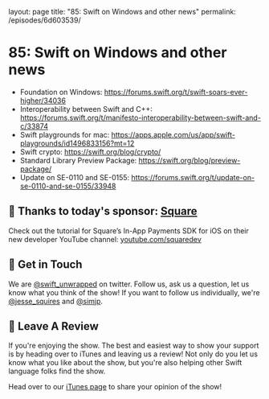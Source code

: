 layout: page
title: "85: Swift on Windows and other news"
permalink: /episodes/6d603539/

# 85: Swift on Windows and other news

* Foundation on Windows: https://forums.swift.org/t/swift-soars-ever-higher/34036
* Interoperability between Swift and C++: https://forums.swift.org/t/manifesto-interoperability-between-swift-and-c/33874
* Swift playgrounds for mac: https://apps.apple.com/us/app/swift-playgrounds/id1496833156?mt=12
* Swift crypto: https://swift.org/blog/crypto/
* Standard Library Preview Package: https://swift.org/blog/preview-package/
* Update on SE-0110 and SE-0155: https://forums.swift.org/t/update-on-se-0110-and-se-0155/33948

## 🙏 Thanks to today's sponsor: [Square](https://www.youtube.com/squaredev)

Check out the tutorial for Square’s In-App Payments SDK for iOS on their new developer YouTube channel: [youtube.com/squaredev](https://www.youtube.com/squaredev) 


## 👋 Get in Touch

We are [@swift_unwrapped](https://twitter.com/swift_unwrapped) on twitter. Follow us, ask us a question, let us know what you think of the show! If you want to follow us individually, we're [@jesse_squires](https://twitter.com/jesse_squires) and [@simjp](https://twitter.com/simjp).

## 🖤 Leave A Review

If you're enjoying the show. The best and easiest way to show your support is by heading over to iTunes and leaving us a review! Not only do you let us know what you like about the show, but you're also helping other Swift language folks find the show. 

Head over to our [iTunes page](https://itunes.apple.com/us/podcast/swift-unwrapped/id1209817203?mt=2) to share your opinion of the show! 
